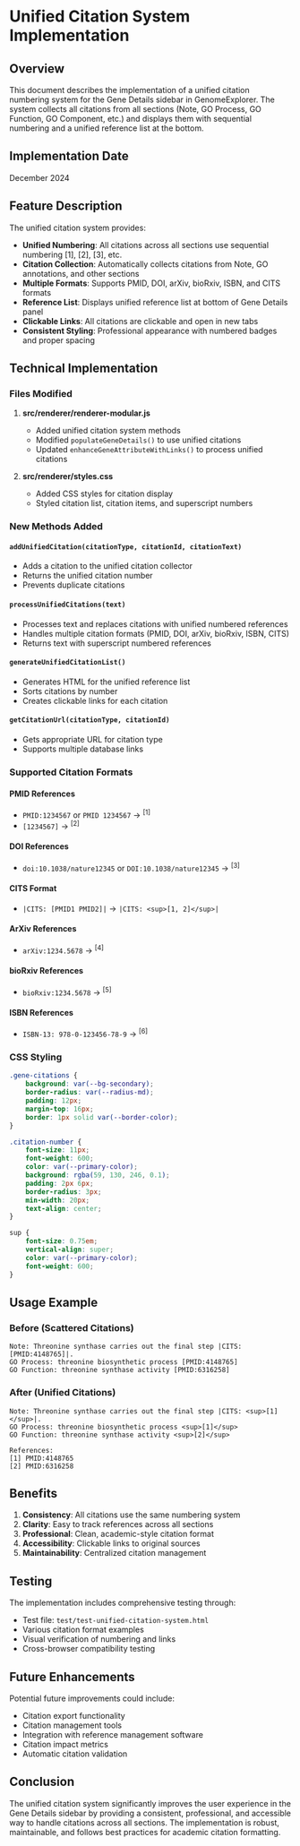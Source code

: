 # Unified Citation System Implementation

## Overview

This document describes the implementation of a unified citation numbering system for the Gene Details sidebar in GenomeExplorer. The system collects all citations from all sections (Note, GO Process, GO Function, GO Component, etc.) and displays them with sequential numbering and a unified reference list at the bottom.

## Implementation Date

December 2024

## Feature Description

The unified citation system provides:

- **Unified Numbering**: All citations across all sections use sequential numbering [1], [2], [3], etc.
- **Citation Collection**: Automatically collects citations from Note, GO annotations, and other sections
- **Multiple Formats**: Supports PMID, DOI, arXiv, bioRxiv, ISBN, and CITS formats
- **Reference List**: Displays unified reference list at bottom of Gene Details panel
- **Clickable Links**: All citations are clickable and open in new tabs
- **Consistent Styling**: Professional appearance with numbered badges and proper spacing

## Technical Implementation

### Files Modified

1. **src/renderer/renderer-modular.js**
   - Added unified citation system methods
   - Modified `populateGeneDetails()` to use unified citations
   - Updated `enhanceGeneAttributeWithLinks()` to process unified citations

2. **src/renderer/styles.css**
   - Added CSS styles for citation display
   - Styled citation list, citation items, and superscript numbers

### New Methods Added

#### `addUnifiedCitation(citationType, citationId, citationText)`
- Adds a citation to the unified citation collector
- Returns the unified citation number
- Prevents duplicate citations

#### `processUnifiedCitations(text)`
- Processes text and replaces citations with unified numbered references
- Handles multiple citation formats (PMID, DOI, arXiv, bioRxiv, ISBN, CITS)
- Returns text with superscript numbered references

#### `generateUnifiedCitationList()`
- Generates HTML for the unified reference list
- Sorts citations by number
- Creates clickable links for each citation

#### `getCitationUrl(citationType, citationId)`
- Gets appropriate URL for citation type
- Supports multiple database links

### Supported Citation Formats

#### PMID References
- `PMID:1234567` or `PMID 1234567` → <sup>[1]</sup>
- `[1234567]` → <sup>[2]</sup>

#### DOI References
- `doi:10.1038/nature12345` or `DOI:10.1038/nature12345` → <sup>[3]</sup>

#### CITS Format
- `|CITS: [PMID1 PMID2]|` → `|CITS: <sup>[1, 2]</sup>|`

#### ArXiv References
- `arXiv:1234.5678` → <sup>[4]</sup>

#### bioRxiv References
- `bioRxiv:1234.5678` → <sup>[5]</sup>

#### ISBN References
- `ISBN-13: 978-0-123456-78-9` → <sup>[6]</sup>

### CSS Styling

```css
.gene-citations {
    background: var(--bg-secondary);
    border-radius: var(--radius-md);
    padding: 12px;
    margin-top: 16px;
    border: 1px solid var(--border-color);
}

.citation-number {
    font-size: 11px;
    font-weight: 600;
    color: var(--primary-color);
    background: rgba(59, 130, 246, 0.1);
    padding: 2px 6px;
    border-radius: 3px;
    min-width: 20px;
    text-align: center;
}

sup {
    font-size: 0.75em;
    vertical-align: super;
    color: var(--primary-color);
    font-weight: 600;
}
```

## Usage Example

### Before (Scattered Citations)
```
Note: Threonine synthase carries out the final step |CITS: [PMID:4148765]|.
GO Process: threonine biosynthetic process [PMID:4148765]
GO Function: threonine synthase activity [PMID:6316258]
```

### After (Unified Citations)
```
Note: Threonine synthase carries out the final step |CITS: <sup>[1]</sup>|.
GO Process: threonine biosynthetic process <sup>[1]</sup>
GO Function: threonine synthase activity <sup>[2]</sup>

References:
[1] PMID:4148765
[2] PMID:6316258
```

## Benefits

1. **Consistency**: All citations use the same numbering system
2. **Clarity**: Easy to track references across all sections
3. **Professional**: Clean, academic-style citation format
4. **Accessibility**: Clickable links to original sources
5. **Maintainability**: Centralized citation management

## Testing

The implementation includes comprehensive testing through:
- Test file: `test/test-unified-citation-system.html`
- Various citation format examples
- Visual verification of numbering and links
- Cross-browser compatibility testing

## Future Enhancements

Potential future improvements could include:
- Citation export functionality
- Citation management tools
- Integration with reference management software
- Citation impact metrics
- Automatic citation validation

## Conclusion

The unified citation system significantly improves the user experience in the Gene Details sidebar by providing a consistent, professional, and accessible way to handle citations across all sections. The implementation is robust, maintainable, and follows best practices for academic citation formatting.
